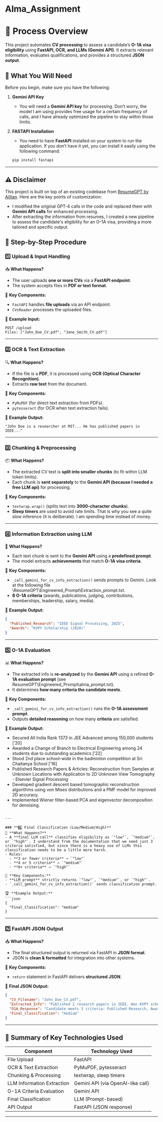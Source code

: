 # Alma_Assignment
# **📌 Process Overview**  

This project automates **CV processing** to assess a candidate’s **O-1A visa eligibility** using **FastAPI, OCR, and LLMs (Gemini API)**. It extracts relevant information, evaluates qualifications, and provides a structured **JSON output**.  

## **🔧 What You Will Need**  

Before you begin, make sure you have the following:

1. **Gemini API Key**  
   - You will need a **Gemini API key** for processing. Don’t worry, the model I am using provides free usage for a certain frequency of calls, and I have already optimized the pipeline to stay within those limits.

2. **FASTAPI Installation**  
   - You need to have **FastAPI** installed on your system to run the application. If you don’t have it yet, you can install it easily using the following command:  
   ```bash
   pip install fastapi
   ```

---

## **⚠️ Disclaimer**

This project is built on top of an existing codebase from [ResumeGPT by Aillian](https://github.com/Aillian/ResumeGPT.git). Here are the key points of customization:

- I modified the original GPT-4 calls in the code and replaced them with **Gemini API calls** for enhanced processing.  
- After extracting the information from resumes, I created a new pipeline to assess the candidate's eligibility for an O-1A visa, providing a more tailored and specific output.

## **🔹 Step-by-Step Procedure**  

### **1️⃣ Upload & Input Handling**  
📥 **What Happens?**  
- The user uploads **one or more CVs** via a **FastAPI endpoint**.  
- The system accepts files in **PDF or text format**.  

📌 **Key Components:**  
- `FastAPI` handles **file uploads** via an API endpoint.  
- `CVsReader` processes the uploaded files.  

📂 **Example Input:**  
```
POST /upload
Files: ["John_Doe_CV.pdf", "Jane_Smith_CV.pdf"]
```

---

### **2️⃣ OCR & Text Extraction**  
🔍 **What Happens?**  
- If the file is a **PDF**, it is processed using **OCR (Optical Character Recognition)**.  
- Extracts **raw text** from the document.  

📌 **Key Components:**  
- `PyMuPDF` (for direct text extraction from PDFs).  
- `pytesseract` (for OCR when text extraction fails).  

📝 **Example Output:**  
```
"John Doe is a researcher at MIT... He has published papers in IEEE..."
```

---

### **3️⃣ Chunking & Preprocessing**  
📦 **What Happens?**  
- The extracted CV text is **split into smaller chunks** (to fit within LLM token limits).  
- Each chunk is **sent separately** to the **Gemini API (because I needed a free LLM api)** for processing.  

📌 **Key Components:**  
- `textwrap.wrap()` (splits text into **3000-character chunks**).  
- **Sleep timers** are used to avoid rate limits. That is why you see a quite slow inference (it is deliberate). I am spending time instead of money.  

---

### **4️⃣ Information Extraction using LLM**  
🤖 **What Happens?**  
- Each text chunk is sent to the **Gemini API** using a **predefined prompt**.  
- The model extracts **achievements** that match **O-1A visa criteria**.  

📌 **Key Components:**  
- `_call_gemini_for_cv_info_extraction()` sends prompts to Gemini.  Look at the following file \ResumeGPT\Engineered_Prompt\Extraction_prompt.txt.
- **8 O-1A criteria** (awards, publications, judging, contributions, memberships, leadership, salary, media).  

📜 **Example Output:**  
```json
{
  "Published_Research": "IEEE Signal Processing, 2025",
  "Awards": "KVPY Scholarship (2020)"
}
```

---

### **5️⃣ O-1A Evaluation**  
📊 **What Happens?**  
- The extracted info is **re-analyzed** by the **Gemini API** using a refined **O-1A evaluation prompt** (see ResumeGPT\Engineered_Prompt\alma_prompt.txt).  
- It determines **how many criteria the candidate meets**.  

📌 **Key Components:**  
- `_call_gemini_for_cv_info_extraction()` runs the **O-1A assessment prompt**.  
- Outputs **detailed reasoning** on how many **criteria** are satisfied.  

📝 **Example Output:**  
- Secured All India Rank 1373 in JEE Advanced among 150,000 students [’20]
- Awarded a Change of Branch to Electrical Engineering among 24 students due to outstanding academics [’22]
- Stood 2nd place school-wide in the badminton competition at Sri Chaitanya School [’16]
- Published Research Papers & Articles: Reconstruction from Samples at Unknown Locations with Application to 2D Unknown View Tomography - Elsevier Signal Processing
- Developed gradient descent based tomographic reconstruction algorithms using von Mises distributions and a PMF model for improved 2D accuracy.
- Implemented Wiener filter-based PCA and eigenvector decomposition for denoising.

```

---

### **6️⃣ Final Classification (Low/Medium/High)**  
🏅 **What Happens?**  
- A **final LLM call** classifies eligibility as `"low"`, `"medium"`, or `"high"`. I understand from the documentation that we need just 3 criteria satisfied, but since there is a heavy use of LLMs this classification needs to be a little more harsh.  
- Rules:  
  - **3 or fewer criteria** → `"low"`  
  - **4 or 5 criteria** → `"medium"`  
  - **6+ criteria** → `"high"`  

📌 **Key Components:**  
- **LLM prompt** strictly returns `"low"`, `"medium"`, or `"high"`.  
- `_call_gemini_for_cv_info_extraction()` sends classification prompt.  

🏆 **Example Output:**  
```json
{
  "Final_Classification": "medium"
}
```

---

### **7️⃣ FastAPI JSON Output**  
📤 **What Happens?**  
- The final structured output is returned via FastAPI in **JSON format**.  
- JSON is **clean & formatted** for integration into other systems.  

📌 **Key Components:**  
- `return` statement in FastAPI delivers **structured JSON**.  

📜 **Final JSON Output:**  
```json
{
  "CV_Filename": "John_Doe_CV.pdf",
  "Extracted_Info": "Published 2 research papers in IEEE. Won KVPY scholarship.",
  "O1A_Response": "Candidate meets 3 criteria: Published Research, Awards, Judging.",
  "Final_Classification": "medium"
}
```

---

## **🎯 Summary of Key Technologies Used**  
| **Component**            | **Technology Used** |
|-------------------------|-------------------|
| File Upload            | FastAPI           |
| OCR & Text Extraction  | PyMuPDF, pytesseract |
| Chunking & Processing  | textwrap, sleep timers |
| LLM Information Extraction | Gemini API (via OpenAI-like call) |
| O-1A Criteria Evaluation | Gemini API       |
| Final Classification   | LLM (Prompt-based) |
| API Output             | FastAPI (JSON response) |

---
